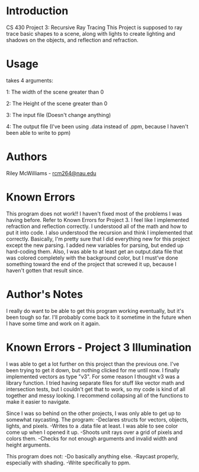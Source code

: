 # Introduction
CS 430 Project 3: Recursive Ray Tracing
This Project is supposed to ray trace basic shapes to a scene, along
with lights to create lighting and shadows on the objects, and reflection
and refraction.

# Usage
takes 4 arguments:

1: The width of the scene greater than 0

2: The Height of the scene greater than 0

3: The input file (Doesn't change anything)

4: The output file (I've been using .data instead of .ppm, because I haven't
                    been able to write to ppm)

# Authors
Riley McWilliams - rcm264@nau.edu

# Known Errors
This program does not work!!
I haven't fixed most of the problems I was having before. Refer to Known Errors for Project 3.
I feel like I implemented refraction and reflection correctly. I understood all of the math and how to put it into code.
I also understood the recursion and think I implemented that correctly. Basically, I'm pretty sure that I did
everything new for this project except the new parsing. I added new variables for parsing, but ended up hard-coding them.
Also, I was able to at least get an output.data file that was colored completely with the background color, but I must've
done something toward the end of the project that screwed it up, because I haven't gotten that result since.

# Author's Notes
I really do want to be able to get this program working eventually, but it's been tough so far. I'll probably come
back to it sometime in the future when I have some time and work on it again.


# Known Errors - Project 3 Illumination
I was able to get a lot further on this project than the previous one. I've been trying to get it down, but nothing clicked for me until now. I finally implemented vectors as type "v3". For some reason I thought v3 was a library function. I tried having separate files for stuff like vector math and intersection tests, but I couldn't get that to work, so my code is kind of all together and messy looking. I recommend collapsing all of the functions to make it easier to navigate.

Since I was so behind on the other projects, I was only able to get up to somewhat raycasting.
The program:
-Declares structs for vectors, objects, lights, and pixels.
-Writes to a .data file at least. I was able to see color come up when I opened it up.
-Shoots unit rays over a grid of pixels and colors them.
-Checks for not enough arguments and invalid width and height arguments.

This program does not:
-Do basically anything else.
-Raycast properly, especially with shading.
-Write specifically to ppm.
